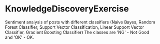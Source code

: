 # KnowledgeDiscoveryExercise

Sentiment analysis of posts with different classifiers (Naive Bayes, Random Forest Classifier, Support
Vector Classification, Linear Support Vector Classifier, Gradient Boosting Classifier)
The classes are 'NG' - Not Good and 'OK' - OK.
